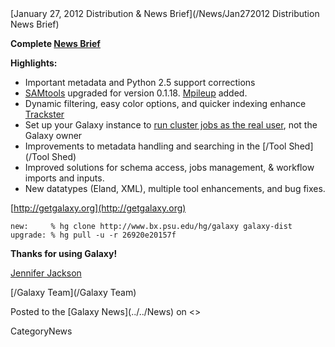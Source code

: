 <div class='newsItemHeader'>[January 27, 2012 Distribution & News Brief](/News/Jan272012 Distribution News Brief)</div>

**Complete [News Brief](../../DevNewsBriefs/2012_01_27)**

**Highlights:**

* Important metadata and Python 2.5 support corrections
* [SAMtools](http://samtools.sourceforge.net/) upgraded for version 0.1.18. [Mpileup](http://samtools.sourceforge.net/mpileup.shtml) added.
* Dynamic filtering, easy color options, and quicker indexing enhance [Trackster](../../Learn/Visualization)
* Set up your Galaxy instance to [run cluster jobs as the real user](../../Admin/Config/Performance/Cluster), not the Galaxy owner
* Improvements to metadata handling and searching in the [/Tool Shed](/Tool Shed)
* Improved solutions for schema access, jobs management, & workflow imports and inputs.
* New datatypes (Eland, XML), multiple tool enhancements, and bug fixes.

[http://getgalaxy.org](http://getgalaxy.org)
```
new:     % hg clone http://www.bx.psu.edu/hg/galaxy galaxy-dist
upgrade: % hg pull -u -r 26920e20157f
```



**Thanks for using Galaxy!**

[Jennifer Jackson](../../JenniferJackson)

[/Galaxy Team](/Galaxy Team)


<div class='newsItemFooter'>Posted to the [Galaxy News](../../News) on <<Date(2012-01-28T02:23:11Z)>></div>

CategoryNews
